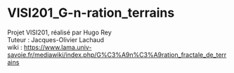 # VISI201_G-n-ration_terrains

Projet VISI201, réalisé par Hugo Rey<br>
Tuteur : Jacques-Olivier Lachaud<br>
wiki : https://www.lama.univ-savoie.fr/mediawiki/index.php/G%C3%A9n%C3%A9ration_fractale_de_terrains
